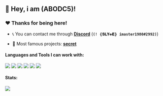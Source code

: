 ## :wave: Hey, i am (ABODC5)! 

### :heart:️ Thanks for being here!

- :telephone_receiver: You can contact me through **[Discord](https://discord.com/users/546384753503502346)** (**`(! ⦃𝐒𝐋𝐘ᚑ𝐄⦄ imaster1980#2992)`**)

- :briefcase: Most famous projects: **[secret](Link)**

#### Languages and Tools I can work with:
<a><img src="https://img.shields.io/badge/-Nodejs-43853?logo=Node.js&logoColor=white"></a> 
<img src="https://img.shields.io/badge/-NPM-CB3837?logo=npm&logoColor=white"> 
<img src="https://img.shields.io/badge/-HTML5-E34F26?logo=html5&logoColor=white"> 
<img src="https://img.shields.io/badge/-repl.it-56676e? logo=repl.it&logoColor=white"></a> 
<img src="https://img.shields.io/badge/-MongoDB-13aa52?logo=mongodb&logoColor=white"> 
<a><img src="https://img.shields.io/badge/-React-grey?logo=React&logoColor=#61dbfb"></a> 

#### Stats:
<img src="https://github-readme-stats.vercel.app/api?username=ABODC5&show_icons=true&hide_border=true&theme=algolia&icon_color=#ee6c4d">
